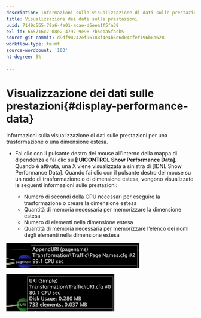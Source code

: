 ```yaml
---
description: Informazioni sulla visualizzazione di dati sulle prestazioni per una trasformazione o una dimensione estesa.
title: Visualizzazione dei dati sulle prestazioni
uuid: 7149c565-79a6-4e01-acae-d6eea1f5fa39
exl-id: 665716c7-08e2-4797-9e98-7b5dba5facb5
source-git-commit: d9df90242ef96188f4e4b5e6d04cfef196b0a628
workflow-type: tm+mt
source-wordcount: '103'
ht-degree: 5%

---
```


# Visualizzazione dei dati sulle prestazioni{#display-performance-data}

Informazioni sulla visualizzazione di dati sulle prestazioni per una trasformazione o una dimensione estesa.

* Fai clic con il pulsante destro del mouse all’interno della mappa di dipendenza e fai clic su **[!UICONTROL Show Performance Data]**. Quando è attivata, una X viene visualizzata a sinistra di [!DNL Show Performance Data]. Quando fai clic con il pulsante destro del mouse su un nodo di trasformazione o di dimensione estesa, vengono visualizzate le seguenti informazioni sulle prestazioni:

   * Numero di secondi della CPU necessari per eseguire la trasformazione o creare la dimensione estesa
   * Quantità di memoria necessaria per memorizzare la dimensione estesa
   * Numero di elementi nella dimensione estesa
   * Quantità di memoria necessaria per memorizzare l’elenco dei nomi degli elementi nella dimensione estesa

![](assets/vis_DependencyMap_PerfData_Transformation.png)

![](assets/vis_DependencyMap_PerfData_ExtDims.png)
